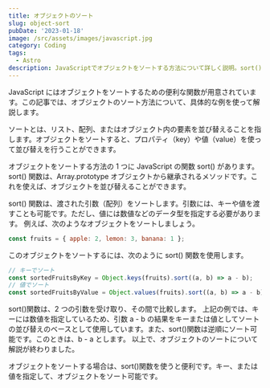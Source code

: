 ```yaml
---
title: オブジェクトのソート
slug: object-sort
pubDate: '2023-01-18'
image: /src/assets/images/javascript.jpg
category: Coding
tags:
  - Astro
description: JavaScriptでオブジェクトをソートする方法について詳しく説明。sort()関数を使ってキーや値を指定して並び替え可能。逆順でのソートも可能。
---
```


JavaScript にはオブジェクトをソートするための便利な関数が用意されています。この記事では、オブジェクトのソート方法について、具体的な例を使って解説します。

ソートとは、リスト、配列、またはオブジェクト内の要素を並び替えることを指します。オブジェクトをソートすると、プロパティ（key）や値（value）を使って並び替えを行うことができます。

オブジェクトをソートする方法の 1 つに JavaScript の関数 sort() があります。 sort() 関数は、Array.prototype オブジェクトから継承されるメソッドです。これを使えば、オブジェクトを並び替えることができます。

sort() 関数は、渡された引数（配列）をソートします。引数には、キーや値を渡すことも可能です。ただし、値には数値などのデータ型を指定する必要があります。 例えば、次のようなオブジェクトをソートしましょう。

```javascript
const fruits = { apple: 2, lemon: 3, banana: 1 };
```

このオブジェクトをソートするには、次のように sort() 関数を使用します。

```javascript
// キーでソート
const sortedFruitsByKey = Object.keys(fruits).sort((a, b) => a - b);
// 値でソート
const sortedFruitsByValue = Object.values(fruits).sort((a, b) => a - b);
```

sort()関数は、2 つの引数を受け取り、その間で比較します。
上記の例では、キーには数値を指定しているため、引数 a - b の結果をキーまたは値としてソートの並び替えのベースとして使用しています。また、sort()関数は逆順にソート可能です。このときは、b - a とします。 以上で、オブジェクトのソートについて解説が終わりました。

オブジェクトをソートする場合は、sort()関数を使うと便利です。キー、または値を指定して、オブジェクトをソート可能です。
